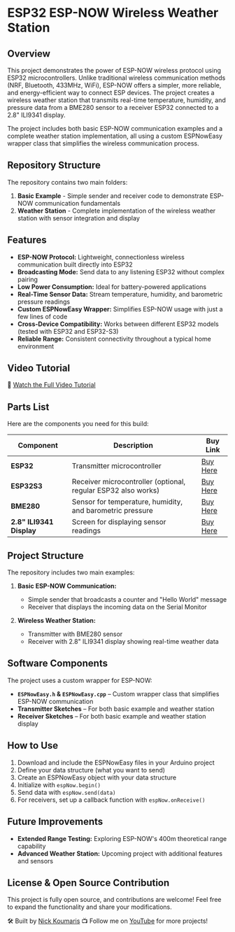 # ESP32 ESP-NOW Wireless Weather Station

## Overview
This project demonstrates the power of ESP-NOW wireless protocol using ESP32 microcontrollers. Unlike traditional wireless communication methods (NRF, Bluetooth, 433MHz, WiFi), ESP-NOW offers a simpler, more reliable, and energy-efficient way to connect ESP devices. The project creates a wireless weather station that transmits real-time temperature, humidity, and pressure data from a BME280 sensor to a receiver ESP32 connected to a 2.8" ILI9341 display.

The project includes both basic ESP-NOW communication examples and a complete weather station implementation, all using a custom ESPNowEasy wrapper class that simplifies the wireless communication process.

## Repository Structure
The repository contains two main folders:
1. **Basic Example** - Simple sender and receiver code to demonstrate ESP-NOW communication fundamentals
2. **Weather Station** - Complete implementation of the wireless weather station with sensor integration and display

## Features
- **ESP-NOW Protocol:** Lightweight, connectionless wireless communication built directly into ESP32
- **Broadcasting Mode:** Send data to any listening ESP32 without complex pairing
- **Low Power Consumption:** Ideal for battery-powered applications
- **Real-Time Sensor Data:** Stream temperature, humidity, and barometric pressure readings
- **Custom ESPNowEasy Wrapper:** Simplifies ESP-NOW usage with just a few lines of code
- **Cross-Device Compatibility:** Works between different ESP32 models (tested with ESP32 and ESP32-S3)
- **Reliable Range:** Consistent connectivity throughout a typical home environment

## Video Tutorial
🎥 [Watch the Full Video Tutorial](https://youtu.be/WQLXYT9Z1BI)

## Parts List
Here are the components you need for this build:

| Component | Description | Buy Link |
|-----------|-------------|---------|
| **ESP32** | Transmitter microcontroller | [Buy Here](https://educ8s.tv/part/ESP32) |
| **ESP32S3** | Receiver microcontroller (optional, regular ESP32 also works) | [Buy Here](https://educ8s.tv/part/ESP32S3) |
| **BME280** | Sensor for temperature, humidity, and barometric pressure | [Buy Here](https://educ8s.tv/part/BME280) |
| **2.8" ILI9341 Display** | Screen for displaying sensor readings | [Buy Here](https://educ8s.tv/part/28ILI9341) |

## Project Structure
The repository includes two main examples:
1. **Basic ESP-NOW Communication:**
   - Simple sender that broadcasts a counter and "Hello World" message
   - Receiver that displays the incoming data on the Serial Monitor

2. **Wireless Weather Station:**
   - Transmitter with BME280 sensor
   - Receiver with 2.8" ILI9341 display showing real-time weather data

## Software Components
The project uses a custom wrapper for ESP-NOW:
- **`ESPNowEasy.h` & `ESPNowEasy.cpp`** – Custom wrapper class that simplifies ESP-NOW communication
- **Transmitter Sketches** – For both basic example and weather station
- **Receiver Sketches** – For both basic example and weather station display

## How to Use
1. Download and include the ESPNowEasy files in your Arduino project
2. Define your data structure (what you want to send)
3. Create an ESPNowEasy object with your data structure
4. Initialize with `espNow.begin()`
5. Send data with `espNow.send(data)`
6. For receivers, set up a callback function with `espNow.onReceive()`

## Future Improvements
- **Extended Range Testing:** Exploring ESP-NOW's 400m theoretical range capability
- **Advanced Weather Station:** Upcoming project with additional features and sensors

## License & Open Source Contribution
This project is fully open source, and contributions are welcome! Feel free to expand the functionality and share your modifications.

🛠 Built by [Nick Koumaris](https://www.educ8s.tv)
📺 Follow me on [YouTube](https://www.youtube.com/educ8s) for more projects!
